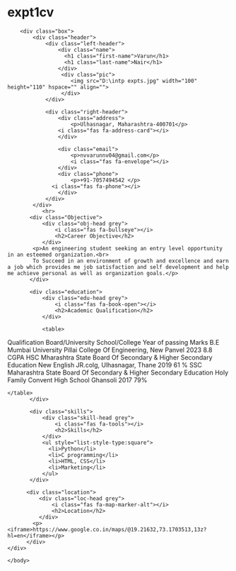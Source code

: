 # expt1cv
<!DOCTYPE html>
<html>
<head>
    <meta charset="utf-8"/>
    <meta http-equiv="X-UA-Compatible" content="IE=edge"/>
    <meta name="viewport" content="width=device-width, initial-scale=1"/>
    <title>CV</title>
    <link rel="stylesheet" href="styles.css"/>

 <!-- Awesome font -->
 <script src="https://kit.fontawesome.com/a508a51525.js" crossorigin="anonymous"></script>


</head>
    <body>

        <div class="box">
            <div class="header">
                <div class="left-header">
                    <div class="name"> 
                      <h1 class="first-name">Varun</h1>
                      <h1 class="last-name">Nair</h1> 
                    </div>
                     <div class="pic">
                        <img src="D:\intp expts.jpg" width="100" height="110" hspace="" align="">
                     </div>
                </div>

                <div class="right-header">
                    <div class="address"> 
                        <p>Ulhasnagar, Maharashtra-400701</p>
                    <i class="fas fa-address-card"></i>
                    </div>

                    <div class="email"> 
                        <p>nvvarunnv04@gmail.com</p>
                        <i class="fas fa-envelope"></i>
                    </div>
                    <div class="phone">
                        <p>+91-7057494542 </p>
                  <i class="fas fa-phone"></i>
                    </div>
                </div>
            </div>
               <hr>
           <div class="Objective">
               <div class="obj-head grey">
                   <i class="fas fa-bullseye"></i>
                   <h2>Career Objective</h2>
               </div>
            <p>An engineering student seeking an entry level opportunity in an esteemed organization.<br>
            To Succeed in an environment of growth and excellence and earn a job which provides me job satisfaction and self development and help me achieve personal as well as organization goals.</p>
           </div>

           <div class="education">
               <div class="edu-head grey">
                   <i class="fas fa-book-open"></i>
                   <h2>Academic Qualification</h2>
               </div>

               <table> 
<tr>
    <th>Qualification</th>
    <th>Board/University</th>
    <th>School/College</th>
    <th>Year of passing</th>
    <th>Marks</th>
</tr>

<tr>
    <td>B.E</td>
    <td>Mumbai University</td>
    <td>Pillai College Of Engineering, New Panvel</td>
    <td>2023</td>
    <td>8.8 CGPA</td>
</tr>

<tr >
    <td>HSC</td>
    <td>Mharashtra State Board Of Secondary & Higher Secondary Education</td>
    <td>New  English JR.colg, Ulhasnagar, Thane</td>
    <td>2019</td>
    <td>61 %</td>
</tr>

<tr >
    <td>SSC</td>
    <td>Maharashtra State Board Of Secondary & Higher Secondary Education</td>
    <td>Holy Family Convent  High School Ghansoli</td>
    <td>2017</td>
    <td>79%</td>
</tr>

    </table>
           </div>

           <div class="skills">
               <div class="skill-head grey">
                   <i class="fas fa-tools"></i>
                   <h2>Skills</h2>
               </div>
               <ul style="list-style-type:square">
                 <li>Python</li>
                 <li>C programming</li>
                 <li>HTML, CSS</li>
                 <li>Marketing</li>
               </ul>
           </div>
         
          <div class="location">
              <div class="loc-head grey">
                  <i class="fas fa-map-marker-alt"></i>
                  <h2>Location</h2>
              </div>
            <p><iframe>https://www.google.co.in/maps/@19.21632,73.1703513,13z?hl=en</iframe></p>
          </div>
    </div> 

    </body>
</html>
